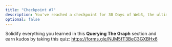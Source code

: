 ```yaml
---
title: "Checkpoint #7"
description: You've reached a checkpoint for 30 Days of Web3, the ultimate online curriculum on full-stsack blockchain development.
optional: false
---
```


Solidify everything you learned in this **Querying The Graph** section and earn kudos by taking this quiz: https://forms.gle/NJM5fT3BeC3GXBHx6
